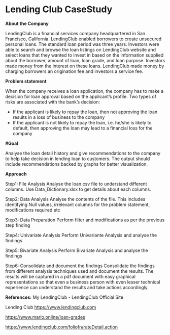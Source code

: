 # Lending Club CaseStudy

**About the Company**

LendingClub is a financial services company headquartered in San Francisco, California. LendingClub enabled borrowers to create unsecured personal loans. The standard loan period was three years. Investors were able to search and browse the loan listings on LendingClub website and select loans that they wanted to invest in based on the information supplied about the borrower, amount of loan, loan grade, and loan purpose. Investors made money from the interest on these loans. LendingClub made money by charging borrowers an origination fee and investors a service fee.

**Problem statement**

When the company receives a loan application, the company has to make a decision for loan approval based on the applicant’s profile. Two types of risks are associated with the bank’s decision:

- If the applicant is likely to repay the loan, then not approving the loan results in a loss of business to the company
- If the applicant is not likely to repay the loan, i.e. he/she is likely to default, then approving the loan may lead to a financial loss for the company

**#Goal**

Analyse the loan detail history and give recommendations to the company to help take decision in lending loan to customers. The output should include recommendations backed by graphs for better visualization.

**Approach**

Step1: File Analysis
  Analyse the loan.csv file to understand different columns. Use Data_Dictionary.xlsx to get details about each columns.
  
Step2: Data Analysis
  Analyse the contents of the file. This includes identifying Null values, irrelevant columns for the problem statement, modifications required etc
  
Step3: Data Preparation
  Perform filter and modifications as per the previous step finding
  
Step4: Univariate Analysis
  Perform Univariante Analysis and analyse the findings
  
Step5: Bivariate Analysis
  Perform Bivariate Analysis and analyse the findings
  
Step6: Consolidate and document the findings
  Consolidate the findings from different analysis techniques used and document the results. The results will be captured in a pdf document with easy graphical representations so that even a business person with even lesser technical experience can understand the results and take actions accordingly.


**References:**
My LendingClub - LendingClub Official Site

Lending Club
  https://www.lendingclub.com

  https://www.marlo.online/loan-grades

  https://www.lendingclub.com/foliofn/rateDetail.action

